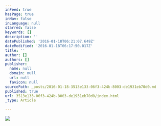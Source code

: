 ```yaml
---
inFeed: true
hasPage: true
inNav: false
inLanguage: null
starred: false
keywords: []
description: ''
datePublished: '2016-01-18T06:21:07.649Z'
dateModified: '2016-01-18T06:17:50.017Z'
title: ''
author: []
authors: []
publisher:
  name: null
  domain: null
  url: null
  favicon: null
sourcePath: _posts/2016-01-18-3513e133-06f3-424b-8003-de1931eb70d0.md
published: true
url: 3513e133-06f3-424b-8003-de1931eb70d0/index.html
_type: Article

---
```

![](https://the-grid-user-content.s3-us-west-2.amazonaws.com/826e1154-34d6-44d3-871b-771f0bb99418.JPG)